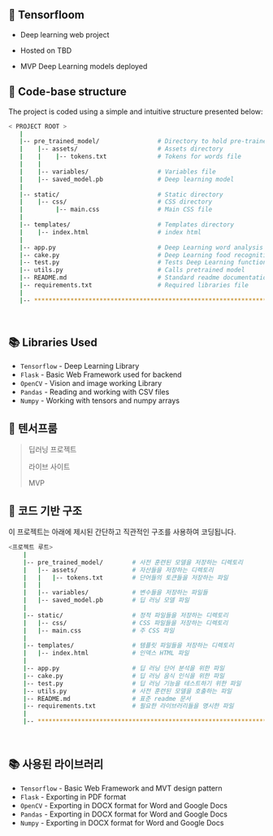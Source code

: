 ## 🤖 Tensorfloom

- Deep learning web project  

- Hosted on TBD

- MVP Deep Learning models deployed

## 📂 Code-base structure

The project is coded using a simple and intuitive structure presented below:

```bash
< PROJECT ROOT >
   |
   |-- pre_trained_model/                # Directory to hold pre-trained model
   |    |-- assets/                      # Assets directory 
   |    |    |-- tokens.txt              # Tokens for words file         
   |    |
   |    |-- variables/                   # Variables file        
   |    |-- saved_model.pb               # Deep learning model
   |
   |-- static/                           # Static directory
   |    |-- css/                         # CSS directory                     
   |         |-- main.css                # Main CSS file  
   |
   |-- templates/                        # Templates directory
   |    |-- index.html                   # index html
   |
   |-- app.py                            # Deep Learning word analysis
   |-- cake.py                           # Deep Learning food recognition
   |-- test.py                           # Tests Deep Learning function
   |-- utils.py                          # Calls pretrained model
   |-- README.md                         # Standard readme documentation
   |-- requirements.txt                  # Required libraries file
   |
   |-- ************************************************************************
```

<br />

## 📚 Libraries Used

- `Tensorflow` - Deep Learning Library
- `Flask` - Basic Web Framework used for backend
- `OpenCV` - Vision and image working Library
- `Pandas` - Reading and working with CSV files
- `Numpy` - Working with tensors and numpy arrays

## 🤖 텐서프룸

> 딥러닝 프로젝트
>
> 라이브 사이트
>
> MVP

## 📂 코드 기반 구조

이 프로젝트는 아래에 제시된 간단하고 직관적인 구조를 사용하여 코딩됩니다.

```bash
<프로젝트 루트>
    |
    |-- pre_trained_model/        # 사전 훈련된 모델을 저장하는 디렉토리
    |   |-- assets/               # 자산들을 저장하는 디렉토리
    |   |   |-- tokens.txt        # 단어들의 토큰들을 저장하는 파일
    |   |
    |   |-- variables/            # 변수들을 저장하는 파일들
    |   |-- saved_model.pb        # 딥 러닝 모델 파일
    |
    |-- static/                   # 정적 파일들을 저장하는 디렉토리
    |   |-- css/                  # CSS 파일들을 저장하는 디렉토리
    |   |-- main.css              # 주 CSS 파일
    |
    |-- templates/                # 템플릿 파일들을 저장하는 디렉토리
    |   |-- index.html            # 인덱스 HTML 파일
    |
    |-- app.py                    # 딥 러닝 단어 분석을 위한 파일
    |-- cake.py                   # 딥 러닝 음식 인식을 위한 파일
    |-- test.py                   # 딥 러닝 기능을 테스트하기 위한 파일
    |-- utils.py                  # 사전 훈련된 모델을 호출하는 파일
    |-- README.md                 # 표준 readme 문서
    |-- requirements.txt          # 필요한 라이브러리들을 명시한 파일
    |
    |-- ************************************************************************
```

<br />

## 📚 사용된 라이브러리

- `Tensorflow` - Basic Web Framework and MVT design pattern
- `Flask` - Exporting in PDF format
- `OpenCV` - Exporting in DOCX format for Word and Google Docs
- `Pandas` - Exporting in DOCX format for Word and Google Docs
- `Numpy` - Exporting in DOCX format for Word and Google Docs
